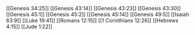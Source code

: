 [[Genesis 34:25]]
[[Genesis 43:14]]
[[Genesis 43:23]]
[[Genesis 43:30]]
[[Genesis 45:1]]
[[Genesis 45:2]]
[[Genesis 45:14]]
[[Genesis 49:5]]
[[Isaiah 63:9]]
[[Luke 19:41]]
[[Romans 12:15]]
[[1 Corinthians 12:26]]
[[Hebrews 4:15]]
[[Jude 1:22]]
